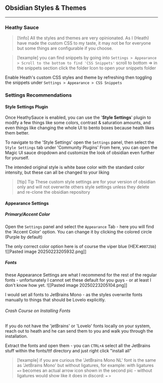 ## Obsidian Styles & Themes
---
### Heathy Sauce
> [!info] All the styles and themes are very opinionated. As I (Heath) have made the custom CSS to my taste, it may not be for everyone but some things are configurable if you choose.

> [!example]
> you can find snippets by going into `Settings > Appearance > Scroll to the bottom to find 'CSS Snippets'` scroll to bottom => in the snippets section click the folder Icon to open your snippets folder

Enable Heath's custom CSS styles and theme by refreshing then toggling the snippets under `Settings > Appearance > CSS Snippets` 
### Settings Recommendations
#### Style Settings Plugin
Once HeathySauce is enabled, you can use the '**Style Settings**' plugin to modify a few things like some colors, contrast & saturation amounts, and even things like changing the whole UI to bento boxes because heath likes them better.

To navigate to the 'Style Settings' open the `Settings` panel, then select the `Style Settings` tab under 'Community Plugins'
From here, you can open the Magic UI sauce dropdown and customize the look of obsidian even further for yourself. 

The intended original style is white base color with the standard color intensity, but these can all be changed to your liking

> [!tip] Tip
> These custom style settings are for your version of obsidian only and will not overwrite others style settings unless they delete and re-clone the obsidian repository
#### Appearance Settings
##### Primary/Accent Color
Open the `Settings` panel and select the `Appearance` Tab - here you will find the 'Accent Color' option. You can change it by clicking the colored circle (Purple by default)

The only correct color option here is of course the viper blue (HEX:`#0072bb`)
![[Pasted image 20250223205932.png]]

##### Fonts
these Appearance Settings are what I recommend for the rest of the regular fonts - unfortunately I cannot set these default for you guys - or at least I don't know how yet.
![[Pasted image 20250223205104.png]]

I would set all fonts to JetBrains Mono - as the styles overwrite fonts manually to things that should be Lovelo explicitly. 
###### Crash Course on Installing Fonts
If you do not have the 'jetBrains' or 'Lovelo' fonts locally on your system, reach out to heath and he can send them to you and walk you through the installation.

Extract the fonts and open them - you can `CTRL+A` select all the JetBrains stuff within the fonts/ttf directory and just right click "install all"

> [!example]
> if you are curious the 'JetBrains Mono NL' font is the same as 'JetBrains Mono' but without ligatures, for example: with ligatures `=>` becomes an actual arrow icon shown in the second pic - without ligatures would show like it does in discord: `=` `>`